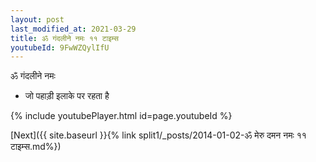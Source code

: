 ```yaml
---
layout: post
last_modified_at: 2021-03-29
title: ॐ गंदलीने नमः ११ टाइम्स
youtubeId: 9FwWZQylIfU
---
```

 
 
 ॐ गंदलीने नमः  
 
 -  जो पहाड़ी इलाके पर रहता है 
 
  
 
  
 
 
 
 
 
 


{% include youtubePlayer.html id=page.youtubeId %}
 
[Next]({{ site.baseurl }}{% link  split1/_posts/2014-01-02-ॐ मेरु दमन नमः ११ टाइम्स.md%})
 
